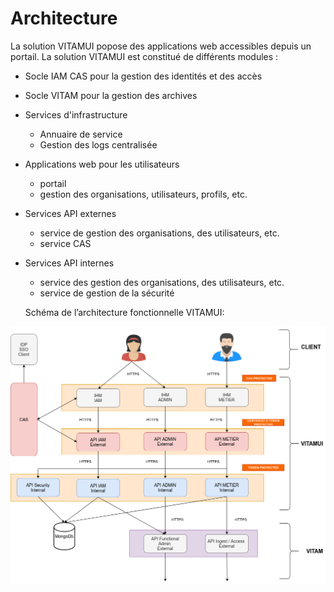 
# Architecture 

La solution VITAMUI popose des applications web accessibles depuis un portail. La solution VITAMUI est constitué de différents modules :

* Socle IAM CAS pour la gestion des identités et des accès

* Socle VITAM pour la gestion des archives

* Services d'infrastructure
    * Annuaire de service
    * Gestion des logs centralisée   
    
* Applications web pour les utilisateurs
    * portail 
    * gestion des organisations, utilisateurs, profils, etc.    
    
* Services API externes
    * service de gestion des organisations, des utilisateurs, etc.
    * service CAS
    
* Services API internes 
    * service des gestion des organisations, des utilisateurs, etc.
    * service de gestion de la sécurité


    Schéma de l’architecture fonctionnelle VITAMUI:

![Architecture fonctionnelle](../images/dat_archi_generale.png)

